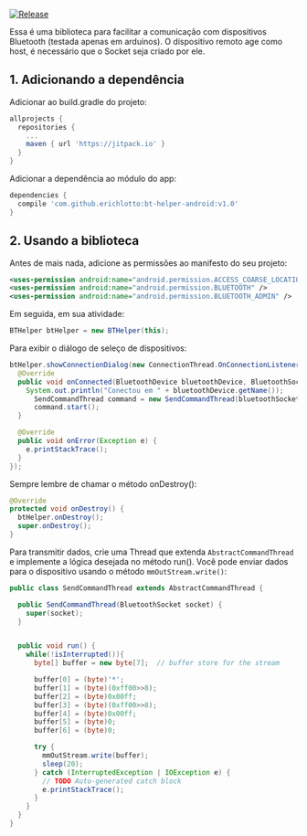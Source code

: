 [![Release](https://jitpack.io/v/erichlotto/bt-helper-android.svg)](https://jitpack.io/#erichlotto/bt-helper-android)

Essa é uma biblioteca para facilitar a comunicação com dispositivos Bluetooth (testada apenas em arduinos).
O dispositivo remoto age como host, é necessário que o Socket seja criado por ele.

## 1. Adicionando a dependência

Adicionar ao build.gradle do projeto:
```gradle
allprojects {
  repositories {
    ...
    maven { url 'https://jitpack.io' }
  }
}
```
Adicionar a dependência ao módulo do app:
```gradle
dependencies {
  compile 'com.github.erichlotto:bt-helper-android:v1.0'
}
```

## 2. Usando a biblioteca
Antes de mais nada, adicione as permissões ao manifesto do seu projeto:
```xml
<uses-permission android:name="android.permission.ACCESS_COARSE_LOCATION" />
<uses-permission android:name="android.permission.BLUETOOTH" />
<uses-permission android:name="android.permission.BLUETOOTH_ADMIN" />
```

Em seguida, em sua atividade:
```java
BTHelper btHelper = new BTHelper(this);
```
Para exibir o diálogo de seleço de dispositivos:
```java
btHelper.showConnectionDialog(new ConnectionThread.OnConnectionListener() {
  @Override
  public void onConnected(BluetoothDevice bluetoothDevice, BluetoothSocket bluetoothSocket) {
    System.out.println("Conectou em " + bluetoothDevice.getName());
      SendCommandThread command = new SendCommandThread(bluetoothSocket);
      command.start();
  }

  @Override
  public void onError(Exception e) {
    e.printStackTrace();
  }
});
```

Sempre lembre de chamar o método onDestroy():
```java
@Override
protected void onDestroy() {
  btHelper.onDestroy();
  super.onDestroy();
}
```

Para transmitir dados, crie uma Thread que extenda `AbstractCommandThread` e implemente a lógica desejada no método run(). Você pode enviar dados para o dispositivo usando o método `mmOutStream.write()`:
```java
public class SendCommandThread extends AbstractCommandThread {

  public SendCommandThread(BluetoothSocket socket) {
    super(socket);
  }


  public void run() {
    while(!isInterrupted()){
      byte[] buffer = new byte[7];  // buffer store for the stream

      buffer[0] = (byte)'*';
      buffer[1] = (byte)(0xff00>>8);
      buffer[2] = (byte)0x00ff;
      buffer[3] = (byte)(0xff00>>8);
      buffer[4] = (byte)0x00ff;
      buffer[5] = (byte)0;
      buffer[6] = (byte)0;

      try {
        mmOutStream.write(buffer);
        sleep(20);
      } catch (InterruptedException | IOException e) {
        // TODO Auto-generated catch block
        e.printStackTrace();
      }
    }
  }
}
```
